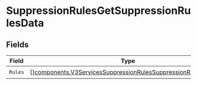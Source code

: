 # SuppressionRulesGetSuppressionRulesData


## Fields

| Field                                                                                                                                          | Type                                                                                                                                           | Required                                                                                                                                       | Description                                                                                                                                    |
| ---------------------------------------------------------------------------------------------------------------------------------------------- | ---------------------------------------------------------------------------------------------------------------------------------------------- | ---------------------------------------------------------------------------------------------------------------------------------------------- | ---------------------------------------------------------------------------------------------------------------------------------------------- |
| `Rules`                                                                                                                                        | [][components.V3ServicesSuppressionRulesSuppressionRuleResponse](../../models/components/v3servicessuppressionrulessuppressionruleresponse.md) | :heavy_check_mark:                                                                                                                             | N/A                                                                                                                                            |